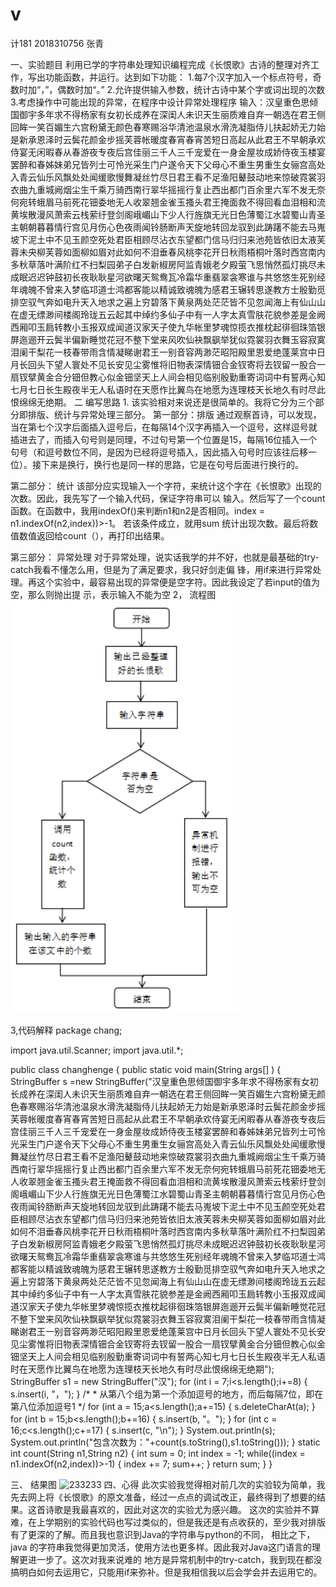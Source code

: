 # v
计181 2018310756  张青

一、实验题目
    利用已学的字符串处理知识编程完成《长恨歌》古诗的整理对齐工作，写出功能函数，并运行。达到如下功能：
 1.每7个汉字加入一个标点符号，奇数时加“，”，偶数时加“。”
 2.允许提供输入参数，统计古诗中某个字或词出现的次数 
 3.考虑操作中可能出现的异常，在程序中设计异常处理程序
    输入：汉皇重色思倾国御宇多年求不得杨家有女初长成养在深闺人未识天生丽质难自弃一朝选在君王侧回眸一笑百媚生六宫粉黛无颜色春寒赐浴华清池温泉水滑洗凝脂侍儿扶起娇无力始是新承恩泽时云鬓花颜金步摇芙蓉帐暖度春宵春宵苦短日高起从此君王不早朝承欢侍宴无闲暇春从春游夜专夜后宫佳丽三千人三千宠爱在一身金屋妆成娇侍夜玉楼宴罢醉和春姊妹弟兄皆列士可怜光采生门户遂令天下父母心不重生男重生女骊宫高处入青云仙乐风飘处处闻缓歌慢舞凝丝竹尽日君王看不足渔阳鼙鼓动地来惊破霓裳羽衣曲九重城阙烟尘生千乘万骑西南行翠华摇摇行复止西出都门百余里六军不发无奈何宛转蛾眉马前死花钿委地无人收翠翘金雀玉搔头君王掩面救不得回看血泪相和流黄埃散漫风萧索云栈萦纡登剑阁峨嵋山下少人行旌旗无光日色薄蜀江水碧蜀山青圣主朝朝暮暮情行宫见月伤心色夜雨闻铃肠断声天旋地转回龙驭到此踌躇不能去马嵬坡下泥土中不见玉颜空死处君臣相顾尽沾衣东望都门信马归归来池苑皆依旧太液芙蓉未央柳芙蓉如面柳如眉对此如何不泪垂春风桃李花开日秋雨梧桐叶落时西宫南内多秋草落叶满阶红不扫梨园弟子白发新椒房阿监青娥老夕殿萤飞思悄然孤灯挑尽未成眠迟迟钟鼓初长夜耿耿星河欲曙天鸳鸯瓦冷霜华重翡翠衾寒谁与共悠悠生死别经年魂魄不曾来入梦临邛道士鸿都客能以精诚致魂魄为感君王辗转思遂教方士殷勤觅排空驭气奔如电升天入地求之遍上穷碧落下黄泉两处茫茫皆不见忽闻海上有仙山山在虚无缥渺间楼阁玲珑五云起其中绰约多仙子中有一人字太真雪肤花貌参差是金阙西厢叩玉扃转教小玉报双成闻道汉家天子使九华帐里梦魂惊揽衣推枕起徘徊珠箔银屏迤逦开云鬓半偏新睡觉花冠不整下堂来风吹仙袂飘飖举犹似霓裳羽衣舞玉容寂寞泪阑干梨花一枝春带雨含情凝睇谢君王一别音容两渺茫昭阳殿里恩爱绝蓬莱宫中日月长回头下望人寰处不见长安见尘雾惟将旧物表深情钿合金钗寄将去钗留一股合一扇钗擘黄金合分钿但教心似金钿坚天上人间会相见临别殷勤重寄词词中有誓两心知七月七日长生殿夜半无人私语时在天愿作比翼鸟在地愿为连理枝天长地久有时尽此恨绵绵无绝期。
二 编写思路
    1. 该实验相对来说还是很简单的。我将它分为三个部分即排版、统计与异常处理三部分。
第一部分：排版
    通过观察首诗，可以发现，当在第七个汉字后面插入逗号后，在每隔14个汉字再插入一个逗号，这样逗号就插进去了，而插入句号则是同理，不过句号第一个位置是15，每隔16位插入一个句号（和逗号数位不同，是因为已经将逗号插入，因此插入句号时应该往后移一位）。接下来是换行，换行也是同一样的思路，它是在句号后面进行换行的。

第二部分：
统计
该部分应实现输入一个字符，来统计这个字在《长恨歌》出现的次数。因此，我先写了一个输入代码，保证字符串可以
输入。然后写了一个count函数。在函数中，我用indexOf()来判断n1和n2是否相同。index = n1.indexOf(n2,index))>-1。
若该条件成立，就用sum 统计出现次数。最后将数值数值返回给count（），再打印出结果。

第三部分：
异常处理
对于异常处理，说实话我学的并不好，也就是最基础的try-catch我看不懂怎么用，但是为了满足要求，我只好剑走偏
锋，用if来进行异常处理。再这个实验中，最容易出现的异常便是空字符。因此我设定了若input的值为空，那么则抛出提
示，表示输入不能为空
2， 流程图
![233233](https://github.com/BoerZhao/v/blob/master/张青2.png)

3,代码解释
 package chang;

import java.util.Scanner;
import java.util.*;

public class changhenge {
public static void main(String args[] ) {
	   StringBuffer s =new StringBuffer("汉皇重色思倾国御宇多年求不得杨家有女初长成养在深闺人未识天生丽质难自弃一朝选在君王侧回眸一笑百媚生六宫粉黛无颜色春寒赐浴华清池温泉水滑洗凝脂侍儿扶起娇无力始是新承恩泽时云鬓花颜金步摇芙蓉帐暖度春宵春宵苦短日高起从此君王不早朝承欢侍宴无闲暇春从春游夜专夜后宫佳丽三千人三千宠爱在一身金屋妆成娇侍夜玉楼宴罢醉和春姊妹弟兄皆列士可怜光采生门户遂令天下父母心不重生男重生女骊宫高处入青云仙乐风飘处处闻缓歌慢舞凝丝竹尽日君王看不足渔阳鼙鼓动地来惊破霓裳羽衣曲九重城阙烟尘生千乘万骑西南行翠华摇摇行复止西出都门百余里六军不发无奈何宛转蛾眉马前死花钿委地无人收翠翘金雀玉搔头君王掩面救不得回看血泪相和流黄埃散漫风萧索云栈萦纡登剑阁峨嵋山下少人行旌旗无光日色薄蜀江水碧蜀山青圣主朝朝暮暮情行宫见月伤心色夜雨闻铃肠断声天旋地转回龙驭到此踌躇不能去马嵬坡下泥土中不见玉颜空死处君臣相顾尽沾衣东望都门信马归归来池苑皆依旧太液芙蓉未央柳芙蓉如面柳如眉对此如何不泪垂春风桃李花开日秋雨梧桐叶落时西宫南内多秋草落叶满阶红不扫梨园弟子白发新椒房阿监青娥老夕殿萤飞思悄然孤灯挑尽未成眠迟迟钟鼓初长夜耿耿星河欲曙天鸳鸯瓦冷霜华重翡翠衾寒谁与共悠悠生死别经年魂魄不曾来入梦临邛道士鸿都客能以精诚致魂魄为感君王辗转思遂教方士殷勤觅排空驭气奔如电升天入地求之遍上穷碧落下黄泉两处茫茫皆不见忽闻海上有仙山山在虚无缥渺间楼阁玲珑五云起其中绰约多仙子中有一人字太真雪肤花貌参差是金阙西厢叩玉扃转教小玉报双成闻道汉家天子使九华帐里梦魂惊揽衣推枕起徘徊珠箔银屏迤逦开云鬓半偏新睡觉花冠不整下堂来风吹仙袂飘飖举犹似霓裳羽衣舞玉容寂寞泪阑干梨花一枝春带雨含情凝睇谢君王一别音容两渺茫昭阳殿里恩爱绝蓬莱宫中日月长回头下望人寰处不见长安见尘雾惟将旧物表深情钿合金钗寄将去钗留一股合一扇钗擘黄金合分钿但教心似金钿坚天上人间会相见临别殷勤重寄词词中有誓两心知七月七日长生殿夜半无人私语时在天愿作比翼鸟在地愿为连理枝天长地久有时尽此恨绵绵无绝期");
       StringBuffer s1 = new StringBuffer("汉");
	   for (int i = 7;i<s.length();i+=8) {
    	   s.insert(i, "，");
            }
       /*
                * 从第八个组为第一个添加逗号的地方，而后每隔7位，即在第八位添加逗号1
        */
       for (int a = 15;a<s.length();a+=15) {
    	   s.deleteCharAt(a);
            }
        for (int b = 15;b<s.length();b+=16) {
             s.insert(b, "。");
            }
        for (int c = 16;c<s.length();c+=17) {
            s.insert(c, "\n");
            }
       System.out.println(s);
       System.out.println("包含次数为："+count(s.toString(),s1.toString()));
   }
  static int count(String n1,String n2) {
	   int sum = 0;
	   int index = -1;
	   while((index = n1.indexOf(n2,index))>-1) {
		   index += 7;
		   sum++;
	   }
	   return sum;
  }
} 


三、 结果图
![233233]()
四、心得
此次实验我觉得相对前几次的实验较为简单，我先去网上将《长恨歌》的原文准备，经过一点点的调试改正，最终得到了想要的结果。这首诗歌是我最喜欢的，因此对这次的实验尤为感兴趣。
这次的实验并不算难，在上学期别的实验代码也写过类似的，但是我还是有点收获的，至少我对排版有了更深的了解。而且我也意识到Java的字符串与python的不同，
相比之下，java 的字符串我觉得更加灵活，使用方法也更多样。因此我对Java这门语言的理解更进一步了。这次对我来说难的
地方是异常机制中的try-catch，我到现在都没搞明白如何去运用它，只能用if来弥补。但是我相信我以后会学会并去运用它的。
